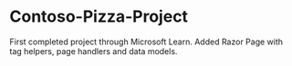 # Contoso-Pizza-Project
First completed project through Microsoft Learn. Added Razor Page with tag helpers, page handlers and data models.
